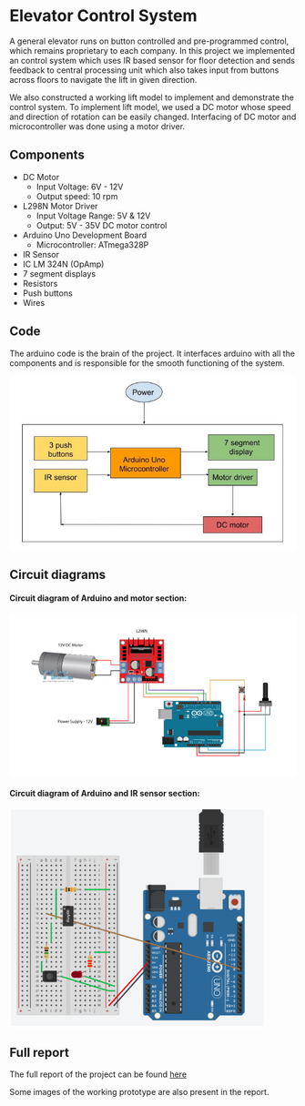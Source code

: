 # Elevator Control System

A general elevator runs on button controlled and pre-programmed control, which remains proprietary to each company. In this project we implemented an control system which uses IR based sensor for floor detection and sends feedback to central processing unit which also takes input from buttons across floors to navigate the lift in given direction. 

We also constructed a working lift model to implement and demonstrate the control system. To implement lift model, we used a DC motor whose speed and direction of rotation can be easily changed. Interfacing of DC motor and microcontroller was done using a motor driver. 

## Components

  - DC Motor
    - Input Voltage: 6V - 12V
    - Output speed: 10 rpm
  - L298N Motor Driver
    - Input Voltage Range: 5V & 12V
    - Output: 5V - 35V DC motor control
  - Arduino Uno Development Board
    - Microcontroller: ATmega328P
  - IR Sensor
  - IC LM 324N (OpAmp)
  - 7 segment displays
  - Resistors
  - Push buttons
  - Wires

## Code

The arduino code is the brain of the project. It interfaces arduino with all the components and is responsible for the smooth functioning of the system. 



![alt text](https://github.com/sarvesh0803/elevator-control-system/blob/master/arduino%20block%20diagram.jpg "Schematic Diagram of Elevator Control System")

## Circuit diagrams


#### Circuit diagram of Arduino and motor section:
![alt text](https://github.com/sarvesh0803/elevator-control-system/blob/master/motor%20circuit.png "Circuit diagram of Arduino and motor section")



#### Circuit diagram of Arduino and IR sensor section:
![alt text](https://github.com/sarvesh0803/elevator-control-system/blob/master/IR%20sensor%20circuit.png "Circuit diagram of Arduino and IR sensor section")


## Full report
The full report of the project can be found [here](https://docs.google.com/document/d/1aA0ZLCcFmAyb32sND_6Gx3rNGVcZOni7nwd56n91Dns/edit?usp=sharing)

Some images of the working prototype are also present in the report.
